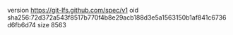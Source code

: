 version https://git-lfs.github.com/spec/v1
oid sha256:72d372a543f8517b770f4b8e29acb188d3e5a1563150b1af841c6736d6fb6d74
size 8563
